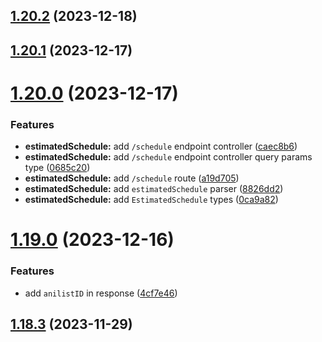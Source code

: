 ## [1.20.2](https://github.com/ghoshRitesh12/aniwatch-api/compare/v1.20.1...v1.20.2) (2023-12-18)



## [1.20.1](https://github.com/ghoshRitesh12/aniwatch-api/compare/v1.20.0...v1.20.1) (2023-12-17)



# [1.20.0](https://github.com/ghoshRitesh12/aniwatch-api/compare/v1.19.0...v1.20.0) (2023-12-17)


### Features

* **estimatedSchedule:** add `/schedule` endpoint controller ([caec8b6](https://github.com/ghoshRitesh12/aniwatch-api/commit/caec8b684d0afb5fb97ea6fd5a03e8001e2db648))
* **estimatedSchedule:** add `/schedule` endpoint controller query params type ([0685c20](https://github.com/ghoshRitesh12/aniwatch-api/commit/0685c200dd0ccd3de9ed88996b1e55f0e7ce4bf7))
* **estimatedSchedule:** add `/schedule` route ([a19d705](https://github.com/ghoshRitesh12/aniwatch-api/commit/a19d705c909827566d91841360aa472bdfbf6e82))
* **estimatedSchedule:** add `estimatedSchedule` parser ([8826dd2](https://github.com/ghoshRitesh12/aniwatch-api/commit/8826dd276fe4a5ccab2b074d77191b81b265e528))
* **estimatedSchedule:** add `EstimatedSchedule` types ([0ca9a82](https://github.com/ghoshRitesh12/aniwatch-api/commit/0ca9a82a2bd5b769e252424a78a08a17a62e9854))



# [1.19.0](https://github.com/ghoshRitesh12/aniwatch-api/compare/v1.18.3...v1.19.0) (2023-12-16)


### Features

* add `anilistID` in response ([4cf7e46](https://github.com/ghoshRitesh12/aniwatch-api/commit/4cf7e460cfc5449fdeea29634fa24c4709473178))



## [1.18.3](https://github.com/ghoshRitesh12/aniwatch-api/compare/v1.18.2...v1.18.3) (2023-11-29)




